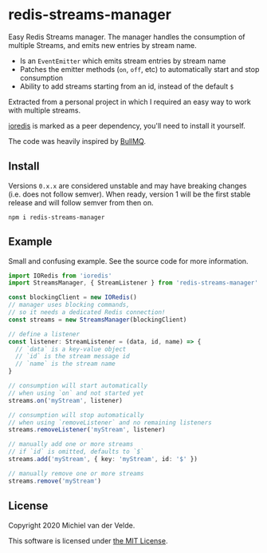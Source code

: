 # redis-streams-manager

Easy Redis Streams manager. The manager handles the consumption of multiple
Streams, and emits new entries by stream name.

* Is an `EventEmitter` which emits stream entries by stream name
* Patches the emitter methods (`on`, `off`, etc) to automatically
start and stop consumption
* Ability to add streams starting from an id, instead of the default `$`

Extracted from a personal project in which I required an easy way to work
with multiple streams.

[ioredis](https://github.com/luin/ioredis) is marked as a peer dependency,
you'll need to install it yourself.

The code was heavily inspired by [BullMQ](https://github.com/taskforcesh/bullmq/blob/master/src/classes/queue-events.ts).

## Install

Versions `0.x.x` are considered unstable and may have breaking changes (i.e. does
not follow semver). When ready, version 1 will be the first stable release and
will follow semver from then on.

```
npm i redis-streams-manager
```

## Example

Small and confusing example. See the source code for more information.

```ts
import IORedis from 'ioredis'
import StreamsManager, { StreamListener } from 'redis-streams-manager'

const blockingClient = new IORedis()
// manager uses blocking commands,
// so it needs a dedicated Redis connection!
const streams = new StreamsManager(blockingClient)

// define a listener
const listener: StreamListener = (data, id, name) => {
  // `data` is a key-value object
  // `id` is the stream message id
  // `name` is the stream name
}

// consumption will start automatically
// when using `on` and not started yet
streams.on('myStream', listener)

// consumption will stop automatically
// when using `removeListener` and no remaining listeners
streams.removeListener('myStream', listener)

// manually add one or more streams
// if `id` is omitted, defaults to `$`
streams.add('myStream', { key: 'myStream', id: '$' })

// manually remove one or more streams
streams.remove('myStream')
```

## License

Copyright 2020 Michiel van der Velde.

This software is licensed under [the MIT License](LICENSE).
